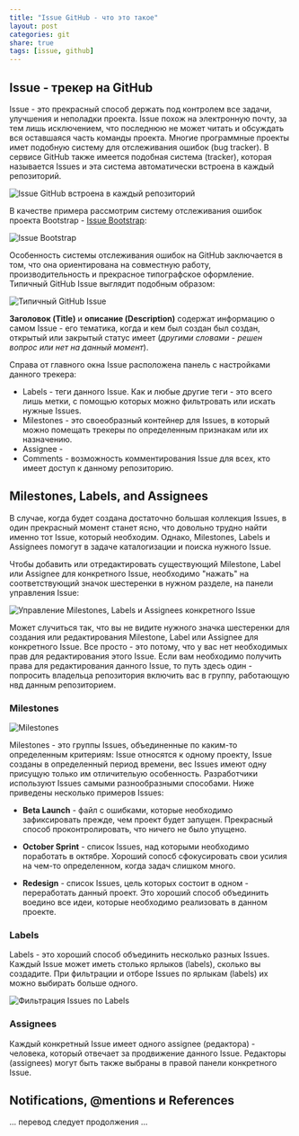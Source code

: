 ```yaml
---
title: "Issue GitHub - что это такое"
layout: post
categories: git
share: true
tags: [issue, github]
---
```


## Issue - трекер на GitHub

Issue - это прекрасный способ держать под контролем все задачи, улучшения и неполадки проекта. Issue похож на электронную почту, за тем лишь исключением, что последнюю не может читать и обсуждать вся оставшаяся часть команды проекта. Многие программные проекты имет подобную систему для отслеживания ошибок (bug tracker). В сервисе GitHub также имеется подобная система (tracker), которая называется Issues и эта система автоматически встроена в каждый репозиторий.

![Issue GitHub встроена в каждый репозиторий]({{site.url}}/images/uploads/2015/03/navigation-highlight.png)

В качестве примера рассмотрим систему отслеживания ошибок проекта Bootstrap -  [Issue Bootstrap][1]:

![Issue Bootstrap]({{site.url}}/images/uploads/2015/03/listing-screen.png)

Особенность системы отслеживания ошибок на GitHub заключается в том, что она ориентирована на совместную работу, производительность и прекрасное типографское оформление. Типичный GitHub Issue выглядит подобным образом:

![Типичный GitHub Issue]({{site.url}}/images/uploads/2015/03/example-issue.png)

**Заголовок (Title)** и **описание (Description)** содержат информацию о самом Issue - его тематика, когда и кем был создан был создан, открытый или закрытый статус имеет (*другими словами - решен вопрос или нет на данный момент*).

Справа от главного окна Issue расположена панель с настройками данного трекера:

- Labels - теги данного Issue. Как и любые другие теги - это всего лишь метки, с помощью которых можно фильтровать или искать нужные Issues.
- Milestones - это своеобразный контейнер для Issues, в который можно помещать трекеры по определенным признакам или их назначению.
- Assignee - 
- Comments - возможность комментирования Issue для всех, кто имеет доступ к данному репозиторию.

## Milestones, Labels, and Assignees

В случае, когда будет создана достаточно большая коллекция Issues, в один прекрасный момент станет ясно, что довольно трудно найти именно тот Issue, который необходим. Однако, Milestones, Labels и Assignees помогут в задаче каталогизации и поиска нужного Issue.

Чтобы добавить или отредактировать существующий Milestone, Label или Assignee для конкретного Issue, необходимо "нажать" на соответствующий значок шестеренки в нужном разделе, на панели управления Issue:

![Управление Milestones, Labels и Assignees конкретного Issue]({{site.url}}/images/uploads/2015/03/labels.png)

Может случиться так, что вы не видите нужного значка шестеренки для создания или редактирования Milestone, Label или Assignee для конкретного Issue. Все просто - это потому, что у вас нет необходимых прав для редактирования этого Issue. Если вам необходимо получить права для редактирования данного Issue, то путь здесь один - попросить владельца репозитория включить вас в группу, работающую нвд данным репозиторием.

### Milestones

![Milestones]({{site.url}}/images/uploads/2015/03/milestones.png)

Milestones - это группы Issues, объединенные по каким-то определенным критериям: Issue относятся к одному проекту, Issue созданы в определенный период времени, вес Issues имеют одну присущую только им отличительую особенность. Разработчики используют Issues самыми разнообразными способами. Ниже приведены несколько примеров Issues:

- **Beta Launch** - файл с ошибками, которые необходимо зафиксировать прежде, чем проект будет запущен. Прекрасный способ проконтролировать, что ничего не было упущено.

- **October Sprint** - список Issues, над которыми необходимо поработать в октябре. Хороший сопосб сфокусировать свои усилия на чем-то определенном, когда задач слишком много.

- **Redesign** - список Issues, цель которых состоит в одном - переработать данный проект. Это хороший способ объединить воедино все идеи, которые необходимо реализовать в данном проекте.

### Labels

Labels - это хороший способ объединить несколько разных Issues. Каждый Issue может иметь столько ярлыков (labels), сколько вы создадите. При фильтрации и отборе Issues по ярлыкам (labels) их можно выбирать больше одного.

![Фильтрация Issues по Labels]({{site.url}}/images/uploads/2015/03/labels-listing.png)

### Assignees

Каждый конкретный Issue имеет одного assignee (редактора) - человека, который отвечает за продвижение данного Issue. Редакторы (assignees) могут быть также выбраны в правой панели конкретного Issue.

## Notifications, @mentions и References

... перевод следует продолжения ...















[1]: https://github.com/twbs/bootstrap/issues "Issue Bootstrap"
[2]: https://guides.github.com/features/issues/ "Original"